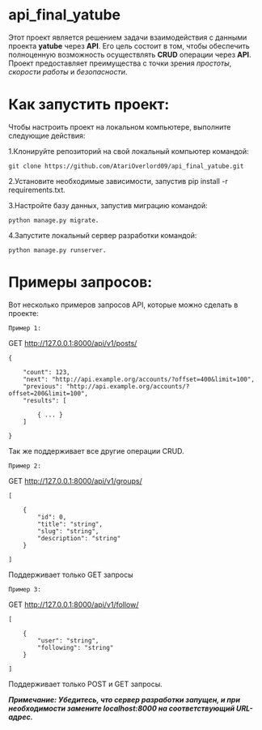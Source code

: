 # **api_final_yatube**

Этот проект является решением задачи взаимодействия с данными проекта **yatube** через **API**. Его цель состоит в том, чтобы обеспечить полноценную возможность осуществлять **CRUD** операции через **API**. Проект предоставляет преимущества с точки зрения *простоты*, *скорости работы* и *безопасности*.

# **Как запустить проект:**
Чтобы настроить проект на локальном компьютере, выполните следующие действия:

1.Клонируйте репозиторий на свой локальный компьютер командой:
```
git clone https://github.com/AtariOverlord09/api_final_yatube.git
```

2.Установите необходимые зависимости, запустив pip install -r requirements.txt.

3.Настройте базу данных, запустив миграцию командой:
```
python manage.py migrate.
```

4.Запустите локальный сервер разработки командой:
```
python manage.py runserver.
```

# **Примеры запросов:**

Вот несколько примеров запросов API, которые можно сделать в проекте:

    Пример 1:

GET http://127.0.0.1:8000/api/v1/posts/
```
{

    "count": 123,
    "next": "http://api.example.org/accounts/?offset=400&limit=100",
    "previous": "http://api.example.org/accounts/?offset=200&limit=100",
    "results": [

        { ... }
    ]

}
```
Так же поддерживает все другие операции CRUD.

    Пример 2:

GET http://127.0.0.1:8000/api/v1/groups/
```
[

    {
        "id": 0,
        "title": "string",
        "slug": "string",
        "description": "string"
    }

]
```
Поддерживает только GET запросы

    Пример 3:

GET http://127.0.0.1:8000/api/v1/follow/
```
[

    {
        "user": "string",
        "following": "string"
    }

]
```
Поддерживает только POST и GET запросы.

***Примечание: Убедитесь, что сервер разработки запущен, и при необходимости замените localhost:8000 на соответствующий URL-адрес.***